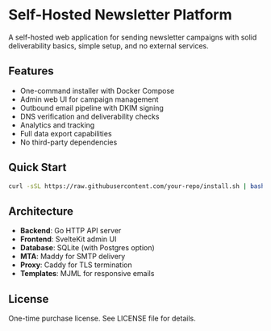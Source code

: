 # Self-Hosted Newsletter Platform

A self-hosted web application for sending newsletter campaigns with solid deliverability basics, simple setup, and no external services.

## Features

- One-command installer with Docker Compose
- Admin web UI for campaign management
- Outbound email pipeline with DKIM signing
- DNS verification and deliverability checks
- Analytics and tracking
- Full data export capabilities
- No third-party dependencies

## Quick Start

```bash
curl -sSL https://raw.githubusercontent.com/your-repo/install.sh | bash
```

## Architecture

- **Backend**: Go HTTP API server
- **Frontend**: SvelteKit admin UI
- **Database**: SQLite (with Postgres option)
- **MTA**: Maddy for SMTP delivery
- **Proxy**: Caddy for TLS termination
- **Templates**: MJML for responsive emails

## License

One-time purchase license. See LICENSE file for details.
